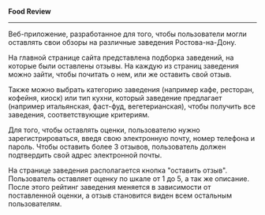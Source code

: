 **Food Review**

------------------------------------------------------------------

Веб-приложение, разработанное для того, чтобы пользователи могли оставлять свои обзоры на различные заведения Ростова-на-Дону.

На главной странице сайта представлена подборка заведений, на которые были оставлены отзывы. На каждую из страниц заведения можно зайти, чтобы почитать о нем, или же оставить свой отзыв.

Также можно выбрать категорию заведения (например кафе, ресторан, кофейня, киоск) или тип кухни, который заведение предлагает (например итальянская, фаст-фуд, вегетерианская), чтобы получить все заведения, соответствующие критериям.

Для того, чтобы оставлять оценки, пользователю нужно зарегистрироваться, введя свою электронную почту, номер телефона и пароль. Чтобы оставить более 3 отзывов, пользователь должен подтвердить свой адрес электронной почты. 

На странице заведения располагается кнопка "оставить отзыв". Пользователь оставляет оценку по шкале от 1 до 5, а так же описание. После этого рейтинг заведения меняется в зависимости от поставленной оценки, а отзыв становится виден всем остальным пользователям.
